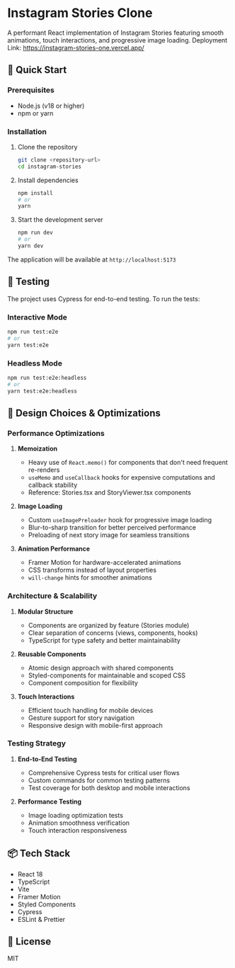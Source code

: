 # Instagram Stories Clone

A performant React implementation of Instagram Stories featuring smooth animations, touch interactions, and progressive image loading.
Deployment Link: https://instagram-stories-one.vercel.app/

## 🚀 Quick Start

### Prerequisites

- Node.js (v18 or higher)
- npm or yarn

### Installation

1. Clone the repository

    ```bash
    git clone <repository-url>
    cd instagram-stories
    ```

2. Install dependencies

    ```bash
    npm install
    # or
    yarn
    ```

3. Start the development server
    ```bash
    npm run dev
    # or
    yarn dev
    ```

The application will be available at `http://localhost:5173`

## 🧪 Testing

The project uses Cypress for end-to-end testing. To run the tests:

### Interactive Mode

```bash
npm run test:e2e
# or
yarn test:e2e
```

### Headless Mode

```bash
npm run test:e2e:headless
# or
yarn test:e2e:headless
```

## 🎨 Design Choices & Optimizations

### Performance Optimizations

1. **Memoization**

    - Heavy use of `React.memo()` for components that don't need frequent re-renders
    - `useMemo` and `useCallback` hooks for expensive computations and callback stability
    - Reference: Stories.tsx and StoryViewer.tsx components

2. **Image Loading**

    - Custom `useImagePreloader` hook for progressive image loading
    - Blur-to-sharp transition for better perceived performance
    - Preloading of next story image for seamless transitions

3. **Animation Performance**
    - Framer Motion for hardware-accelerated animations
    - CSS transforms instead of layout properties
    - `will-change` hints for smoother animations

### Architecture & Scalability

1. **Modular Structure**

    - Components are organized by feature (Stories module)
    - Clear separation of concerns (views, components, hooks)
    - TypeScript for type safety and better maintainability

2. **Reusable Components**

    - Atomic design approach with shared components
    - Styled-components for maintainable and scoped CSS
    - Component composition for flexibility

3. **Touch Interactions**
    - Efficient touch handling for mobile devices
    - Gesture support for story navigation
    - Responsive design with mobile-first approach

### Testing Strategy

1. **End-to-End Testing**

    - Comprehensive Cypress tests for critical user flows
    - Custom commands for common testing patterns
    - Test coverage for both desktop and mobile interactions

2. **Performance Testing**
    - Image loading optimization tests
    - Animation smoothness verification
    - Touch interaction responsiveness

## 📦 Tech Stack

- React 18
- TypeScript
- Vite
- Framer Motion
- Styled Components
- Cypress
- ESLint & Prettier

## 📝 License

MIT

